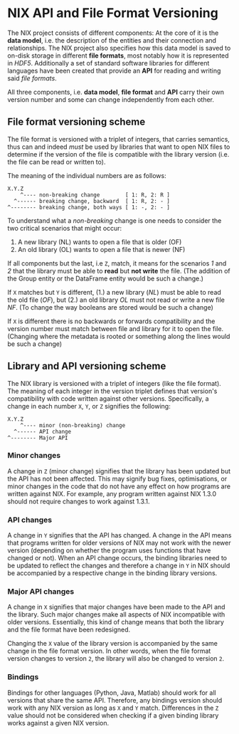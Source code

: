# NIX API and File Format Versioning

The NIX project consists of different components: At the core of it
is the **data model**, i.e. the description of the entities and their
connection and relationships. The NIX project also specifies how this
data model is saved to on-disk storage in different **file formats**,
most notably how it is represented in *HDF5*. Additionally a set of
standard software libraries for different languages have been created
that provide an **API** for reading and writing said *file formats*.

All three components, i.e. **data model**, **file format** and **API**
carry their own version number and some can change independently from
each other.

## File format versioning scheme

The file format is versioned with a triplet of integers, that carries
semantics, thus can and indeed *must* be used by libraries that want to
open NIX files to determine if the version of the file is compatible
with the library version (i.e. the file can be read or written to).

The meaning of the individual numbers are as follows:

```
X.Y.Z
    ^---- non-breaking change        [ 1: R, 2: R ]
  ^------ breaking change, backward  [ 1: R, 2: - ]
^-------- breaking change, both ways [ 1: -, 2: - ]
```

To understand what a *non-breaking* change is one needs to consider
the two critical scenarios that might occur:

   1. A new library (NL) wants to open a file that is older (OF)
   2. An old library (OL) wants to open a file that is newer (NF)


If all components but the last, i.e `Z`, match, it means for the
scenarios *1* and *2* that the library must be able to **read**
but **not write** the file. (The addition of the Group
entity or the DataFrame entity would be such a change.)

If `X` matches but `Y` is different, (1.) a new library (*NL*) must be
able to read the old file (*OF*), but (2.) an old library *OL* must not
read or write a new file *NF*. (To change the way booleans are stored
would be such a change)

If `X` is different there is no backwards or forwards compatibility and
the version number must match between file and library for it to open the
file. (Changing where the metadata is rooted or something along the lines
would be such a change)

## Library and API versioning scheme

The NIX library is versioned with a triplet of integers (like the file format).
The meaning of each integer in the version triplet defines that version's
compatibility with code written against other versions. Specifically, a change
in each number `X`, `Y`, or `Z` signifies the following:

```
X.Y.Z
    ^---- minor (non-breaking) change
  ^------ API change
^-------- Major API
```

### Minor changes

A change in `Z` (minor change) signifies that the library has been updated but
the API has not been affected. This may signify bug fixes, optimisations, or
minor changes in the code that do not have any effect on how programs are
written against NIX. For example, any program written against NIX 1.3.0 should
not require changes to work against 1.3.1.

### API changes

A change in `Y` signifies that the API has changed. A change in the API
means that programs written for older versions of NIX may not work with the
newer version (depending on whether the program uses functions that have
changed or not). When an API change occurs, the binding libraries need to be
updated to reflect the changes and therefore a change in `Y` in NIX should be
accompanied by a respective change in the binding library versions.

### Major API changes

A change in `X` signifies that major changes have been made to the API and the
library. Such major changes make all aspects of NIX incompatible with older
versions. Essentially, this kind of change means that both the library and the
file format have been redesigned.

Changing the `X` value of the library version is accompanied by the same change
in the file format version.  In other words, when the file format version
changes to version `2`, the library will also be changed to version `2`.

### Bindings

Bindings for other languages (Python, Java, Matlab) should work for all
versions that share the same API. Therefore, any bindings version should work
with any NIX version as long as `X` and `Y` match. Differences in the `Z` value
should not be considered when checking if a given binding library works against
a given NIX version.

